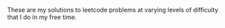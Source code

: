 These are my solutions to leetcode problems at varying levels of difficulty that I do in my free time.
